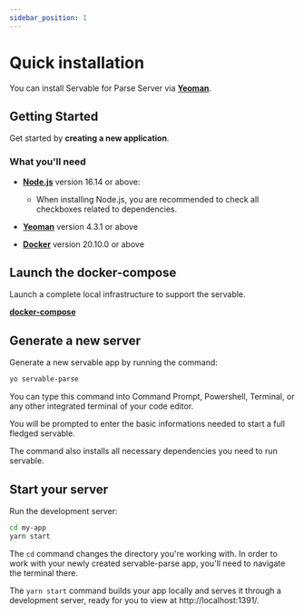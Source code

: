 ```yaml
---
sidebar_position: 1
---
```


# Quick installation

You can install Servable for Parse Server via **[Yeoman](https://yeoman.io)**.

## Getting Started

Get started by **creating a new application**.

### What you'll need

- **[Node.js](https://nodejs.org/en/download/)** version 16.14 or above:
  - When installing Node.js, you are recommended to check all checkboxes related to dependencies.

- **[Yeoman](https://yeoman.io)** version 4.3.1 or above

- **[Docker](https://docker.io)** version 20.10.0 or above

## Launch the docker-compose 

Launch a complete local infrastructure to support the servable.

**[docker-compose](../static/docker-compose.yaml)**

## Generate a new server

Generate a new servable app by running the command:

```bash
yo servable-parse
```

You can type this command into Command Prompt, Powershell, Terminal, or any other integrated terminal of your code editor.

You will be prompted to enter the basic informations needed to start a full fledged servable.

The command also installs all necessary dependencies you need to run servable.

## Start your server

Run the development server:

```bash
cd my-app
yarn start
```

The `cd` command changes the directory you're working with. In order to work with your newly created servable-parse app, you'll need to navigate the terminal there.

The `yarn start` command builds your app locally and serves it through a development server, ready for you to view at http://localhost:1391/.
